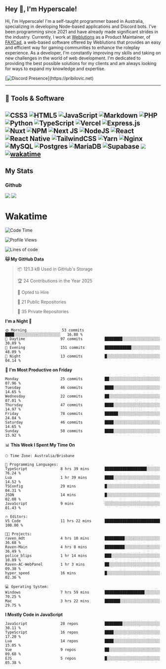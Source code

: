 ## Hey 👋, I'm Hyperscale!

Hi, I'm Hyperscale! I'm a self-taught programmer based in Australia, specializing in developing Node-based applications and Discord bots. I've been programming since 2021 and have already made significant strides in the industry. Currently, I work at [Weblutions](https://weblutions.com) as a Product Maintainer, of [FAXCad](https://weblutions.com/store/faxcad), a web-based software offered by Weblutions that provides an easy and efficient way for gaming communities to enhance the roleplay experience. As a developer, I'm constantly improving my skills and taking on new challenges in the world of web development. I'm dedicated to providing the best possible solutions for my clients and am always looking for ways to expand my knowledge and expertise.

[![Discord Presence](https://lanyard.cnrad.dev/api/906061699562475581?=idleMessage=:Just%Chillin%With%My%Kangaroo!)](https://pribilovic.net)

<p align="center">
<a href="https://github.com/Hyperscale1">
</a>
</p>

---
## 🔧 Tools & Software

![CSS3](https://img.shields.io/badge/css3-%231572B6.svg?style=for-the-badge&logo=css3&logoColor=white) ![HTML5](https://img.shields.io/badge/html5-%23E34F26.svg?style=for-the-badge&logo=html5&logoColor=white) ![JavaScript](https://img.shields.io/badge/javascript-%23323330.svg?style=for-the-badge&logo=javascript&logoColor=%23F7DF1E)  ![Markdown](https://img.shields.io/badge/markdown-%23000000.svg?style=for-the-badge&logo=markdown&logoColor=white) ![PHP](https://img.shields.io/badge/php-%23777BB4.svg?style=for-the-badge&logo=php&logoColor=white) ![Python](https://img.shields.io/badge/python-3670A0?style=for-the-badge&logo=python&logoColor=ffdd54) ![TypeScript](https://img.shields.io/badge/typescript-%23007ACC.svg?style=for-the-badge&logo=typescript&logoColor=white) ![Vercel](https://img.shields.io/badge/vercel-%23000000.svg?style=for-the-badge&logo=vercel&logoColor=white) ![Express.js](https://img.shields.io/badge/express.js-%23404d59.svg?style=for-the-badge&logo=express&logoColor=%2361DAFB) ![Nuxt](https://img.shields.io/badge/Nuxt-%23404d59.svg?style=for-the-badge&logo=nuxtdotjs&logoColor=%02dc82)  ![NPM](https://img.shields.io/badge/NPM-%23000000.svg?style=for-the-badge&logo=npm&logoColor=white) ![Next JS](https://img.shields.io/badge/Next-black?style=for-the-badge&logo=next.js&logoColor=white) ![NodeJS](https://img.shields.io/badge/node.js-6DA55F?style=for-the-badge&logo=node.js&logoColor=white) ![React](https://img.shields.io/badge/react-%2320232a.svg?style=for-the-badge&logo=react&logoColor=%2361DAFB) ![React Native](https://img.shields.io/badge/react_native-%2320232a.svg?style=for-the-badge&logo=react&logoColor=%2361DAFB) ![TailwindCSS](https://img.shields.io/badge/tailwindcss-%2338B2AC.svg?style=for-the-badge&logo=tailwind-css&logoColor=white) ![Yarn](https://img.shields.io/badge/yarn-%232C8EBB.svg?style=for-the-badge&logo=yarn&logoColor=white) ![Nginx](https://img.shields.io/badge/nginx-%23009639.svg?style=for-the-badge&logo=nginx&logoColor=white) ![MySQL](https://img.shields.io/badge/mysql-%2300f.svg?style=for-the-badge&logo=mysql&logoColor=white) ![Postgres](https://img.shields.io/badge/postgres-%23316192.svg?style=for-the-badge&logo=postgresql&logoColor=white) ![MariaDB](https://img.shields.io/badge/mariadb-%23316192.svg?style=for-the-badge&logo=mariadb&logoColor=white) ![Supabase](https://img.shields.io/badge/Supabase-3ECF8E?style=for-the-badge&logo=supabase&logoColor=white) ![](https://img.shields.io/badge/Ubuntu-E95420?style=for-the-badge&logo=ubuntu&logoColor=white) [![wakatime](https://wakatime.com/badge/user/6e098b16-30e8-493e-bf77-598fafbb912d.svg?style=for-the-badge)](https://wakatime.com/@6e098b16-30e8-493e-bf77-598fafbb912d) 
---
## My Stats

### Github
![](https://github-readme-stats.vercel.app/api?username=Hyperscale1&theme=blue-green)
![](https://github-readme-stats.vercel.app/api/top-langs/?username=Hyperscale1&theme=blue-green)

# Wakatime
<!--START_SECTION:waka-->
![Code Time](http://img.shields.io/badge/Code%20Time-912%20hrs%2025%20mins-blue)

![Profile Views](http://img.shields.io/badge/Profile%20Views-0-blue)

![Lines of code](https://img.shields.io/badge/From%20Hello%20World%20I%27ve%20Written-695.3%20thousand%20lines%20of%20code-blue)

**🐱 My GitHub Data** 

> 📦 121.3 kB Used in GitHub's Storage 
 > 
> 🏆 24 Contributions in the Year 2025
 > 
> 💼 Opted to Hire
 > 
> 📜 21 Public Repositories 
 > 
> 🔑 35 Private Repositories 
 > 
**I'm a Night 🦉** 

```text
🌞 Morning                53 commits          ████░░░░░░░░░░░░░░░░░░░░░   16.88 % 
🌆 Daytime                97 commits          ████████░░░░░░░░░░░░░░░░░   30.89 % 
🌃 Evening                151 commits         ████████████░░░░░░░░░░░░░   48.09 % 
🌙 Night                  13 commits          █░░░░░░░░░░░░░░░░░░░░░░░░   04.14 % 
```
📅 **I'm Most Productive on Friday** 

```text
Monday                   25 commits          ██░░░░░░░░░░░░░░░░░░░░░░░   07.96 % 
Tuesday                  46 commits          ████░░░░░░░░░░░░░░░░░░░░░   14.65 % 
Wednesday                22 commits          ██░░░░░░░░░░░░░░░░░░░░░░░   07.01 % 
Thursday                 47 commits          ████░░░░░░░░░░░░░░░░░░░░░   14.97 % 
Friday                   78 commits          ██████░░░░░░░░░░░░░░░░░░░   24.84 % 
Saturday                 46 commits          ████░░░░░░░░░░░░░░░░░░░░░   14.65 % 
Sunday                   50 commits          ████░░░░░░░░░░░░░░░░░░░░░   15.92 % 
```


📊 **This Week I Spent My Time On** 

```text
🕑︎ Time Zone: Australia/Brisbane

💬 Programming Languages: 
TypeScript               8 hrs 39 mins       ███████████████████░░░░░░   76.24 % 
Lua                      1 hr 39 mins        ████░░░░░░░░░░░░░░░░░░░░░   14.52 % 
TSConfig                 29 mins             █░░░░░░░░░░░░░░░░░░░░░░░░   04.31 % 
JSON                     14 mins             █░░░░░░░░░░░░░░░░░░░░░░░░   02.08 % 
JavaScript               9 mins              ░░░░░░░░░░░░░░░░░░░░░░░░░   01.43 % 

🔥 Editors: 
VS Code                  11 hrs 22 mins      █████████████████████████   100.00 % 

🐱‍💻 Projects: 
raven_mdt                4 hrs 10 mins       █████████░░░░░░░░░░░░░░░░   36.68 % 
Raven-Main               4 hrs 8 mins        █████████░░░░░░░░░░░░░░░░   36.49 % 
police_blips             1 hr 14 mins        ███░░░░░░░░░░░░░░░░░░░░░░   10.89 % 
Raven-AC-WebPanel        1 hr 3 mins         ██░░░░░░░░░░░░░░░░░░░░░░░   09.38 % 
hyper_speed              16 mins             █░░░░░░░░░░░░░░░░░░░░░░░░   02.36 % 

💻 Operating System: 
Windows                  7 hrs 59 mins       ██████████████████░░░░░░░   70.25 % 
Mac                      3 hrs 22 mins       ███████░░░░░░░░░░░░░░░░░░   29.75 % 
```

**I Mostly Code in JavaScript** 

```text
JavaScript               28 repos            ████████░░░░░░░░░░░░░░░░░   30.11 % 
TypeScript               16 repos            ████░░░░░░░░░░░░░░░░░░░░░   17.20 % 
Lua                      14 repos            ████░░░░░░░░░░░░░░░░░░░░░   15.05 % 
Vue                      9 repos             ██░░░░░░░░░░░░░░░░░░░░░░░   09.68 % 
EJS                      5 repos             █░░░░░░░░░░░░░░░░░░░░░░░░   05.38 % 
```




<!--END_SECTION:waka-->
